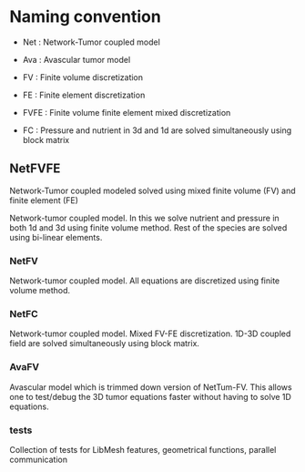 # Naming convention

- Net : Network-Tumor coupled model

- Ava : Avascular tumor model

- FV : Finite volume discretization

- FE : Finite element discretization

- FVFE : Finite volume finite element mixed discretization

- FC : Pressure and nutrient in 3d and 1d are solved simultaneously using block matrix

## NetFVFE

Network-Tumor coupled modeled solved using mixed finite volume (FV) and finite element (FE)

Network-tumor coupled model. In this we solve nutrient and pressure in both 1d and 3d using finite volume method. Rest of the species are solved using bi-linear elements.

### NetFV

Network-tumor coupled model. All equations are discretized using finite volume method.

### NetFC

Network-tumor coupled model. Mixed FV-FE discretization. 1D-3D coupled field are solved simultaneously using block matrix.

### AvaFV

Avascular model which is trimmed down version of NetTum-FV. This allows one to test/debug the 3D tumor equations faster without having to solve 1D equations. 

### tests

Collection of tests for LibMesh features, geometrical functions, parallel communication
